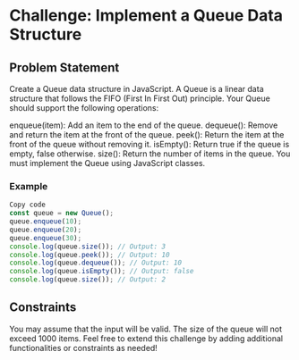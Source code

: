 # Challenge: Implement a Queue Data Structure

## Problem Statement

Create a Queue data structure in JavaScript. A Queue is a linear data structure that follows the FIFO (First In First Out) principle. Your Queue should support the following operations:

enqueue(item): Add an item to the end of the queue.
dequeue(): Remove and return the item at the front of the queue.
peek(): Return the item at the front of the queue without removing it.
isEmpty(): Return true if the queue is empty, false otherwise.
size(): Return the number of items in the queue.
You must implement the Queue using JavaScript classes.

### Example

```javascript
Copy code
const queue = new Queue();
queue.enqueue(10);
queue.enqueue(20);
queue.enqueue(30);
console.log(queue.size()); // Output: 3
console.log(queue.peek()); // Output: 10
console.log(queue.dequeue()); // Output: 10
console.log(queue.isEmpty()); // Output: false
console.log(queue.size()); // Output: 2
```

## Constraints

You may assume that the input will be valid.
The size of the queue will not exceed 1000 items.
Feel free to extend this challenge by adding additional functionalities or constraints as needed!